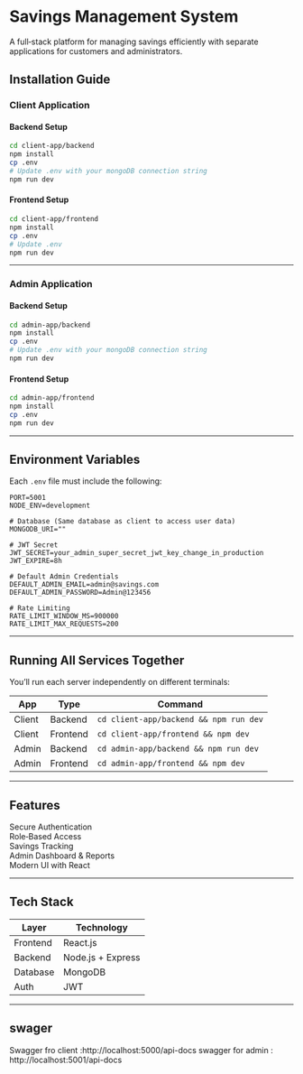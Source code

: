 # Savings Management System 

A full‑stack platform for managing savings efficiently with separate applications for customers and administrators.


##  Installation Guide

###  Client Application

####  Backend Setup
```bash
cd client-app/backend
npm install
cp .env
# Update .env with your mongoDB connection string
npm run dev
```

####  Frontend Setup
```bash
cd client-app/frontend
npm install
cp .env
# Update .env 
npm run dev
```

---

###  Admin Application

####  Backend Setup
```bash
cd admin-app/backend
npm install
cp .env
# Update .env with your mongoDB connection string
npm run dev
```

####  Frontend Setup
```bash
cd admin-app/frontend
npm install
cp .env
npm run dev
```

---

##  Environment Variables

Each `.env` file must include the following:

```
PORT=5001
NODE_ENV=development

# Database (Same database as client to access user data)
MONGODB_URI=""

# JWT Secret
JWT_SECRET=your_admin_super_secret_jwt_key_change_in_production
JWT_EXPIRE=8h

# Default Admin Credentials
DEFAULT_ADMIN_EMAIL=admin@savings.com
DEFAULT_ADMIN_PASSWORD=Admin@123456

# Rate Limiting
RATE_LIMIT_WINDOW_MS=900000
RATE_LIMIT_MAX_REQUESTS=200
```

---

##  Running All Services Together

You’ll run each server independently on different terminals:

| App | Type | Command |
|------|------|---------|
| Client | Backend | `cd client-app/backend && npm run dev` |
| Client | Frontend | `cd client-app/frontend && npm dev` |
| Admin | Backend | `cd admin-app/backend && npm run dev` |
| Admin | Frontend | `cd admin-app/frontend && npm dev` |

---

## Features

 Secure Authentication  
 Role‑Based Access  
 Savings Tracking  
Admin Dashboard & Reports  
Modern UI with React  

---

## Tech Stack

| Layer | Technology |
|-------|------------|
| Frontend | React.js |
| Backend | Node.js + Express |
| Database | MongoDB |
| Auth | JWT |

---

## swager

Swagger fro client :http://localhost:5000/api-docs
swagger for admin : http://localhost:5001/api-docs

